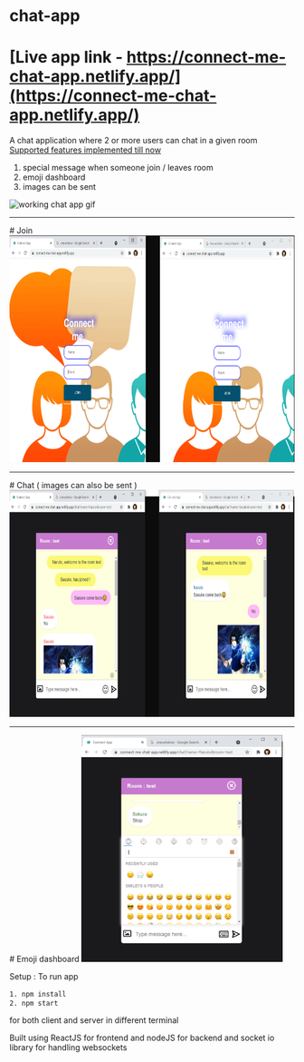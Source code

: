 # chat-app


# [Live app link - https://connect-me-chat-app.netlify.app/](https://connect-me-chat-app.netlify.app/)

A chat application where 2 or more users can chat in a given room
<u>Supported features implemented till now</u>
1. special message when someone join / leaves room
2. emoji dashboard
3. images can be sent

<img src='./images/working chat app.gif' height=400 alt='working chat app gif' />
<br>
<hr>
# Join
<img src="./images/join.PNG" height="400"/>
<hr>
# Chat ( images can also be sent )
<img src="./images/chat.PNG" height="400" />
<hr>
# Emoji dashboard
<img src="./images/emoji dashboard.PNG" height="400" />
<br>

Setup :
 To run app
 ```
 1. npm install
 2. npm start 
 ```
 for both client and server in different terminal
 
 Built using ReactJS for frontend and nodeJS for backend and socket io library for handling websockets
